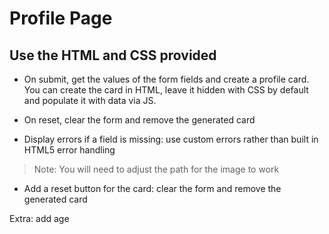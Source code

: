 # Profile Page

## Use the HTML and CSS provided

* On submit, get the values of the form fields and create a profile card. You can create the card in HTML, leave it hidden with CSS by default and populate it with data via JS.

* On reset, clear the form and remove the generated card

* Display errors if a field is missing: use custom errors rather than built in HTML5 error handling

> Note: You will need to adjust the path for the image to work

* Add a reset button for the card: clear the form and remove the generated card

Extra: add age
